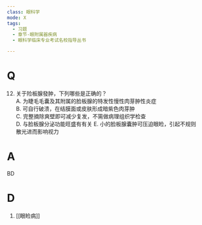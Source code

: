 ```yaml
---
class: 眼科学
mode: X
tags:
  - 习题
  - 章节-眼附属器疾病
  - 眼科学临床专业考试名校指导丛书

---
```


# Q
12. 关于险板腺發肿，下列哪些是正确的？  
A. 为睫毛毛囊及其附属的脸板腺的特发性慢性肉芽肿性炎症  
B. 可自行破溃，在结膜面或皮肤形成暗紫色肉芽肿  
C. 完整摘除爽壁即可减少复发，不篅做病理组织学检查  
D. 与脸板腺分泌功能旺盛有有关 
E. 小的脸板腺囊肿可压迫眼睑，引起不规则散光进而影响视力
# A
BD
# D
1. [[眼睑病]]

